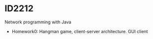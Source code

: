 # ID2212
Network programming with Java

* Homework0: Hangman game, client-server architecture. GUI client
